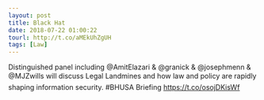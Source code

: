 ```yaml
---
layout: post
title: Black Hat
date: 2018-07-22 01:00:22
tourl: http://t.co/aMEkUhZgUH
tags: [Law]
---
```

Distinguished panel including @AmitElazari &amp; @granick &amp; @josephmenn &amp; @MJZwills will discuss Legal Landmines and how law and policy are rapidly shaping information security. #BHUSA Briefing https://t.co/osojDKisWf